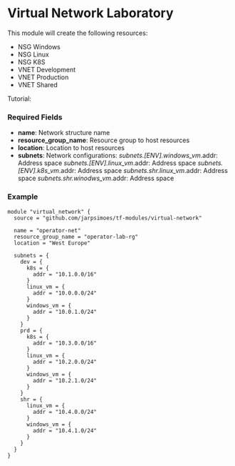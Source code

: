 # Virtual Network Laboratory

This module will create the following resources:

- NSG Windows
- NSG Linux
- NSG K8S
- VNET Development
- VNET Production
- VNET Shared

Tutorial:

### Required Fields

- **name**: Network structure name
- **resource_group_name**: Resource group to host resources
- **location**: Location to host resources
- **subnets**: Network configurations:
  _subnets.[ENV].windows_vm_.addr: Address space
  _subnets.[ENV].linux_vm_.addr: Address space
  _subnets.[ENV].k8s_vm_.addr: Address space
  _subnets.shr.linux_vm_.addr: Address space
  _subnets.shr.winodws_vm_.addr: Address space

### Example

```
module "virtual_network" {
  source = "github.com/jarpsimoes/tf-modules/virtual-network"

  name = "operator-net"
  resource_group_name = "operator-lab-rg"
  location = "West Europe"

  subnets = {
    dev = {
      k8s = {
        addr = "10.1.0.0/16"
      }
      linux_vm = {
        addr = "10.0.0.0/24"
      }
      windows_vm = {
        addr = "10.0.1.0/24"
      }
    }
    prd = {
      k8s = {
        addr = "10.3.0.0/16"
      }
      linux_vm = {
        addr = "10.2.0.0/24"
      }
      windows_vm = {
        addr = "10.2.1.0/24"
      }
    }
    shr = {
      linux_vm = {
        addr = "10.4.0.0/24"
      }
      windows_vm = {
        addr = "10.4.1.0/24"
      }
    }
  }
}
```